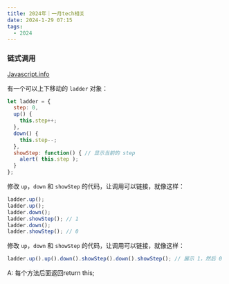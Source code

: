 ```yaml
---
title: 2024年｜一月tech相关
date: 2024-1-29 07:15
tags:
  - 2024
---
```


### 链式调用
[Javascript.info](https://zh.javascript.info/object-methods)

有一个可以上下移动的 `ladder` 对象：
```js
let ladder = {
  step: 0,
  up() {
    this.step++;
  },
  down() {
    this.step--;
  },
  showStep: function() { // 显示当前的 step
    alert( this.step );
  }
};
```
修改 `up`，`down` 和 `showStep` 的代码，让调用可以链接，就像这样：
```js
ladder.up();
ladder.up();
ladder.down();
ladder.showStep(); // 1
ladder.down();
ladder.showStep(); // 0
```
修改 `up`，`down` 和 `showStep` 的代码，让调用可以链接，就像这样：
```javascript
ladder.up().up().down().showStep().down().showStep(); // 展示 1，然后 0
```

A: 每个方法后面返回return this;
